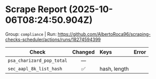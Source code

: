 # Scrape Report (2025-10-06T08:24:50.904Z)

Group: `compliance`  |  Run: https://github.com/AlbertoRoca96/scraping-checks-scheduler/actions/runs/18274594399

| Check | Changed | Keys | Error |
|---|:---:|:--|:--|
| `psa_charizard_pop_total` | — |  |  |
| `sec_aapl_8k_list_hash` | ✅ | hash, length |  |
